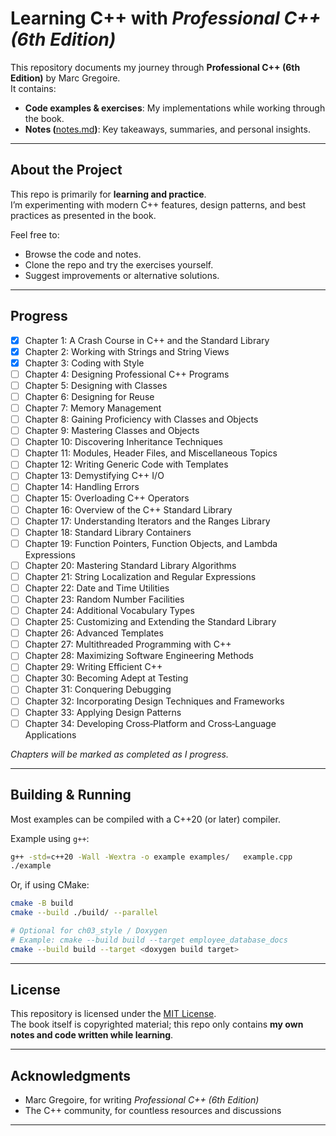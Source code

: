 # Learning C++ with *Professional C++ (6th Edition)*

This repository documents my journey through **Professional C++ (6th Edition)** by Marc Gregoire.  
It contains:

- **Code examples & exercises**: My implementations while working through the book.
- **Notes (**[notes.md](notes.md)**)**: Key takeaways, summaries, and personal insights.

---

## About the Project

This repo is primarily for **learning and practice**.  
I’m experimenting with modern C++ features, design patterns, and best practices as presented in the book.  

Feel free to:

- Browse the code and notes.
- Clone the repo and try the exercises yourself.
- Suggest improvements or alternative solutions.

---

## Progress

- [x] Chapter 1: A Crash Course in C++ and the Standard Library
- [x] Chapter 2: Working with Strings and String Views
- [x] Chapter 3: Coding with Style
- [ ] Chapter 4: Designing Professional C++ Programs
- [ ] Chapter 5: Designing with Classes
- [ ] Chapter 6: Designing for Reuse
- [ ] Chapter 7: Memory Management
- [ ] Chapter 8: Gaining Proficiency with Classes and Objects
- [ ] Chapter 9: Mastering Classes and Objects
- [ ] Chapter 10: Discovering Inheritance Techniques
- [ ] Chapter 11: Modules, Header Files, and Miscellaneous Topics
- [ ] Chapter 12: Writing Generic Code with Templates
- [ ] Chapter 13: Demystifying C++ I/O
- [ ] Chapter 14: Handling Errors
- [ ] Chapter 15: Overloading C++ Operators
- [ ] Chapter 16: Overview of the C++ Standard Library
- [ ] Chapter 17: Understanding Iterators and the Ranges Library
- [ ] Chapter 18: Standard Library Containers
- [ ] Chapter 19: Function Pointers, Function Objects, and Lambda Expressions
- [ ] Chapter 20: Mastering Standard Library Algorithms
- [ ] Chapter 21: String Localization and Regular Expressions
- [ ] Chapter 22: Date and Time Utilities
- [ ] Chapter 23: Random Number Facilities
- [ ] Chapter 24: Additional Vocabulary Types
- [ ] Chapter 25: Customizing and Extending the Standard Library
- [ ] Chapter 26: Advanced Templates
- [ ] Chapter 27: Multithreaded Programming with C++
- [ ] Chapter 28: Maximizing Software Engineering Methods
- [ ] Chapter 29: Writing Efficient C++
- [ ] Chapter 30: Becoming Adept at Testing
- [ ] Chapter 31: Conquering Debugging
- [ ] Chapter 32: Incorporating Design Techniques and Frameworks
- [ ] Chapter 33: Applying Design Patterns
- [ ] Chapter 34: Developing Cross‑Platform and Cross‑Language Applications

*Chapters will be marked as completed as I progress.*

---

## Building & Running

Most examples can be compiled with a C++20 (or later) compiler.  

Example using `g++`:

```bash
g++ -std=c++20 -Wall -Wextra -o example examples/   example.cpp
./example
```

Or, if using CMake:

```bash
cmake -B build
cmake --build ./build/ --parallel

# Optional for ch03_style / Doxygen
# Example: cmake --build build --target employee_database_docs
cmake --build build --target <doxygen build target>
```

---

## License

This repository is licensed under the [MIT License](LICENSE).  
The book itself is copyrighted material; this repo only contains **my own notes and code written while learning**.

---

## Acknowledgments

- Marc Gregoire, for writing *Professional C++ (6th Edition)*  
- The C++ community, for countless resources and discussions

---
